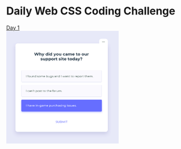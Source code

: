 # Daily Web CSS Coding Challenge
<a href="./Day1/index.html">Day 1</a>
</br>
<img width="300" height="300" src="./Day1/Day1.jpg" />
